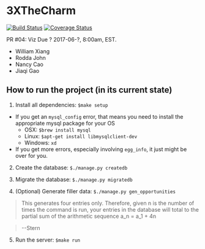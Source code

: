 # 3XTheCharm
[![Build Status](https://travis-ci.org/wxiang54/3XTheCharm.svg?branch=master)](https://travis-ci.org/wxiang54/3XTheCharm.svg)
[![Coverage Status](https://coveralls.io/repos/github/wxiang54/3XTheCharm/badge.svg?branch=master)](https://coveralls.io/github/wxiang54/3XTheCharm?branch=master)

PR #04: Viz Due ? 2017-06-?, 8:00am, EST.

* William Xiang
* Rodda John
* Nancy Cao
* Jiaqi Gao


## How to run the project (in its current state)
1. Install all dependencies:  `$make setup`

  * If you get an `mysql_config` error, that means you need to install the appropriate mysql package for your OS
    * OSX: `$brew install mysql`
    * Linux: `$apt-get install libmysqlclient-dev`
    * Windows: `xd`
  * If you get more errors, especially involving `egg_info`, it just might be over for you.
  
2. Create the database:  `$./manage.py createdb`

3. Migrate the database:  `$./manage.py migratedb`
  
4. (Optional) Generate filler data:  `$./manage.py gen_opportunities`

  >  This generates four entries only. Therefore, given n is the number of times the command is run, your entries in the database will total to the partial sum of the arithmetic sequence a_n = a_1 + 4n 
  
  >  --Stern

5. Run the server:  `$make run`
